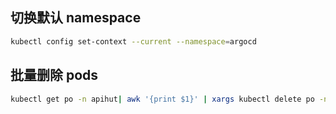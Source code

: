 ## 切换默认 namespace

```bash
kubectl config set-context --current --namespace=argocd
```

## 批量删除 pods

```bash
kubectl get po -n apihut| awk '{print $1}' | xargs kubectl delete po -n apihut
```